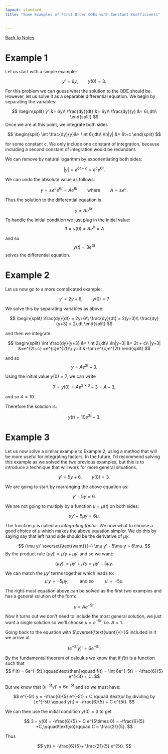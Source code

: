 ```yaml
---
layout: standard
title: "Some Examples of First Order ODEs with Constant Coefficients"


---
```


[Back to Notes](/../index.md)



# Example 1

Let us start with a simple example:


$$
y' = 6y,\qquad y(0) = 3.
$$


For this problem we can guess what the solution to the ODE should be. However, let us solve it as a separable differential equation. We begin by separating the variables:


$$
\begin{split}
y' &= 6y\\
\frac{dy}{dt} &= 6y\\
\frac{dy}{y}  &= 6\,dt\\
\end{split}
$$
Once we are at this point, we integrate both sides


$$
\begin{split}
\int \frac{dy}{y}&= \int 6\,dt\\
\ln|y| &= 6t+c
\end{split}
$$


for some constant $c$. We only include one constant of integration, because including a second constant of integration would be redundant. 

We can remove by natural logarithm by exponentiating both sides:


$$
|y| = e^{6t+c} = e^ce^{6t}.
$$


We can undo the absolute value as follows:


$$
y = \pm e^c e^{6t} = A e^{6t}\qquad\text{where}\qquad A = \pm e^c.
$$


Thus the solution to the differential equation is


$$
y = Ae^{6t}.
$$


To handle the initial condition we just plug in the initial value:
$$
3 = y(0) = A e^{0} = A
$$
 

and so 
$$
y(t) = 3 e^{6t}
$$
solves the differential equation.



# Example 2



Let us now go to a more complicated example:


$$
y' = 2y + 6,\qquad y(0) = 7
$$


We solve this by separating variables as above:


$$
\begin{split}
\frac{dy}{dt} = 2y+6\\
\frac{dy}{dt} = 2(y+3)\\
\frac{dy}{y+3} = 2\,dt
\end{split}
$$
 

and then we integrate:


$$
\begin{split}
\int \frac{dy}{y+3} &= \int 2\,dt\\
\ln|y+3| &= 2t + c\\
|y+3| &=e^{2t+c} =e^{c}e^{2t}\\
y+3 &=\pm e^{c}e^{2t}
\end{split}
$$


and so
$$
y = Ae^{2t} - 3.
$$


Using the initial value $y(0) = 7$, we can write


$$
7 = y(0) = Ae^{2\times 0} - 3 = A - 3,
$$


and so $A = 10$.



Therefore the solution is:


$$
y(t) = 10 e^{2t} - 3.
$$




# Example 3

Let us now solve a similar example to Example 2, using a method that will be more useful for integrating factors. In the future, I'd recommend solving this example as we solved the two previous examples, but this is to introduce a technique that will work for more general situations.


$$
y' = 5y+ 6,\qquad y(0) = 3.
$$


We are going to start by rearranging the above equation as:


$$
y' - 5y = 6.
$$


We are not going to multiply by a function $\mu = \mu(t)$ on both sides:


$$
\mu y' - 5\mu y = 6\mu.
$$


The function $\mu$ is called an *integrating factor*. We now what to choose a good choice of $\mu$ which makes the above equation simpler. We do this by saying say that left hand side should be the derivative of $\mu y$:


$$
(\mu y)' \overset{\text{want}}{=}  \mu y' - 5\mu y = 6\mu.
$$
By the product rule $(\mu y)' = \mu' y + \mu y'$ and so we want:


$$
(\mu y)' = \mu y' + \mu' y = \mu y' - 5\mu y .
$$


We can match the $\mu y'$ terms together which leads to:
$$
\mu' y = -5\mu y,\qquad \text{   and so   }\qquad \mu' = -5\mu.
$$


The right-most equation above can be solved as the first two examples and has a general solution of the form:


$$
\mu = A e^{-5t}.
$$


Now it turns out we don't need to include the most general solution, we just want a single solution so we'll choose $\mu = e^{-5t}$, i.e. $A = 1$.



Going back to the equation with $\overset{\text{want}}{=}$ included in it we arrive at


$$
(e^{-5t} y)' = 6 e^{-5t}.
$$


By the fundamental theorem of calculus we know that if $f(t)$ is a function such that 
$$
f'(t) = 6e^{-5t},\qquad\text{then}\qquad f(t) = \int 6e^{-5t} = -\frac{6}{5} e^{-5t} + C.
$$


But we know that $(e^{-5t}y)' = 6e^{-5t}$ and so we must have:


$$
e^{-5t} y = -\frac{6}{5} e^{-5t} + C,\qquad \text{or by dividing by }e^{-5t}  \qquad y(t) = -\frac{6}{5} + C e^{5t}.
$$


We can then use the initial condition $y(0) = 3$ to get


$$
3 = y(0) = -\frac{6}{5} + C e^{5\times 0} = -\frac{6}{5} +C,\qquad\text{so}\qquad C = \frac{21}{5}.
$$


Thus


$$
y(t) = -\frac{6}{5}+ \frac{21}{5} e^{5t}.
$$
